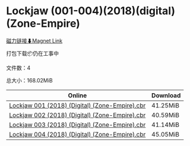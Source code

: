 # Lockjaw (001-004)(2018)(digital)(Zone-Empire)

[磁力链接⬇Magnet Link](magnet:?xt=urn:btih:326baedfb26d9925152a93b4a79c731131978b0e&dn=Lockjaw%20%28001-004%29%282018%29%28digital%29%28Zone-Empire%29)

打包下载📦仍在工事中

文件数：4

总大小：168.02MiB

Online | Download
--- | ---
[Lockjaw 001 (2018) (Digital) (Zone-Empire).cbr](https://github.com/alicewish/markdown/blob/master/comic/Lockjaw-001-2018-Digital-Zone-Empire-cbr.md) | 41.25MiB
[Lockjaw 002 (2018) (Digital) (Zone-Empire).cbr](https://github.com/alicewish/markdown/blob/master/comic/Lockjaw-002-2018-Digital-Zone-Empire-cbr.md) | 40.59MiB
[Lockjaw 003 (2018) (Digital) (Zone-Empire).cbr](https://github.com/alicewish/markdown/blob/master/comic/Lockjaw-003-2018-Digital-Zone-Empire-cbr.md) | 41.14MiB
[Lockjaw 004 (2018) (Digital) (Zone-Empire).cbr](https://github.com/alicewish/markdown/blob/master/comic/Lockjaw-004-2018-Digital-Zone-Empire-cbr.md) | 45.05MiB